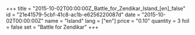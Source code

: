 +++
title = "2015-10-02T00:00:00Z_Battle_for_Zendikar_Island_[en]_false"
id = "21e41579-5cbf-41c8-ac1b-e6256220087d"
date = "2015-10-02T00:00:00Z"
name = "Island"
lang = ["en"]
price = "0.10"
quantity = 3
foil = false
set = "Battle for Zendikar"
+++
